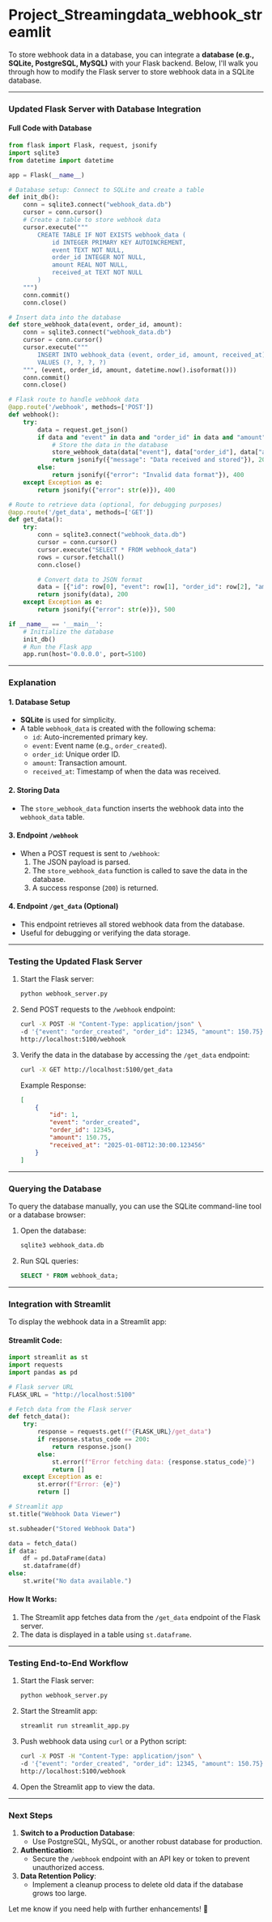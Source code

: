 # Project_Streamingdata_webhook_streamlit
To store webhook data in a database, you can integrate a **database (e.g., SQLite, PostgreSQL, MySQL)** with your Flask backend. Below, I'll walk you through how to modify the Flask server to store webhook data in a SQLite database.

---

### Updated Flask Server with Database Integration

#### Full Code with Database

```python
from flask import Flask, request, jsonify
import sqlite3
from datetime import datetime

app = Flask(__name__)

# Database setup: Connect to SQLite and create a table
def init_db():
    conn = sqlite3.connect("webhook_data.db")
    cursor = conn.cursor()
    # Create a table to store webhook data
    cursor.execute("""
        CREATE TABLE IF NOT EXISTS webhook_data (
            id INTEGER PRIMARY KEY AUTOINCREMENT,
            event TEXT NOT NULL,
            order_id INTEGER NOT NULL,
            amount REAL NOT NULL,
            received_at TEXT NOT NULL
        )
    """)
    conn.commit()
    conn.close()

# Insert data into the database
def store_webhook_data(event, order_id, amount):
    conn = sqlite3.connect("webhook_data.db")
    cursor = conn.cursor()
    cursor.execute("""
        INSERT INTO webhook_data (event, order_id, amount, received_at)
        VALUES (?, ?, ?, ?)
    """, (event, order_id, amount, datetime.now().isoformat()))
    conn.commit()
    conn.close()

# Flask route to handle webhook data
@app.route('/webhook', methods=['POST'])
def webhook():
    try:
        data = request.get_json()
        if data and "event" in data and "order_id" in data and "amount" in data:
            # Store the data in the database
            store_webhook_data(data["event"], data["order_id"], data["amount"])
            return jsonify({"message": "Data received and stored"}), 200
        else:
            return jsonify({"error": "Invalid data format"}), 400
    except Exception as e:
        return jsonify({"error": str(e)}), 400

# Route to retrieve data (optional, for debugging purposes)
@app.route('/get_data', methods=['GET'])
def get_data():
    try:
        conn = sqlite3.connect("webhook_data.db")
        cursor = conn.cursor()
        cursor.execute("SELECT * FROM webhook_data")
        rows = cursor.fetchall()
        conn.close()

        # Convert data to JSON format
        data = [{"id": row[0], "event": row[1], "order_id": row[2], "amount": row[3], "received_at": row[4]} for row in rows]
        return jsonify(data), 200
    except Exception as e:
        return jsonify({"error": str(e)}), 500

if __name__ == '__main__':
    # Initialize the database
    init_db()
    # Run the Flask app
    app.run(host='0.0.0.0', port=5100)
```

---

### Explanation

#### 1. Database Setup

- **SQLite** is used for simplicity.
- A table `webhook_data` is created with the following schema:
  - `id`: Auto-incremented primary key.
  - `event`: Event name (e.g., `order_created`).
  - `order_id`: Unique order ID.
  - `amount`: Transaction amount.
  - `received_at`: Timestamp of when the data was received.

#### 2. Storing Data

- The `store_webhook_data` function inserts the webhook data into the `webhook_data` table.

#### 3. Endpoint `/webhook`

- When a POST request is sent to `/webhook`:
  1. The JSON payload is parsed.
  2. The `store_webhook_data` function is called to save the data in the database.
  3. A success response (`200`) is returned.

#### 4. Endpoint `/get_data` (Optional)

- This endpoint retrieves all stored webhook data from the database.
- Useful for debugging or verifying the data storage.

---

### Testing the Updated Flask Server

1. Start the Flask server:
   ```bash
   python webhook_server.py
   ```

2. Send POST requests to the `/webhook` endpoint:
   ```bash
   curl -X POST -H "Content-Type: application/json" \
   -d '{"event": "order_created", "order_id": 12345, "amount": 150.75}' \
   http://localhost:5100/webhook
   ```

3. Verify the data in the database by accessing the `/get_data` endpoint:
   ```bash
   curl -X GET http://localhost:5100/get_data
   ```

   Example Response:
   ```json
   [
       {
           "id": 1,
           "event": "order_created",
           "order_id": 12345,
           "amount": 150.75,
           "received_at": "2025-01-08T12:30:00.123456"
       }
   ]
   ```

---

### Querying the Database

To query the database manually, you can use the SQLite command-line tool or a database browser:

1. Open the database:
   ```bash
   sqlite3 webhook_data.db
   ```

2. Run SQL queries:
   ```sql
   SELECT * FROM webhook_data;
   ```

---

### Integration with Streamlit

To display the webhook data in a Streamlit app:

#### Streamlit Code:
```python
import streamlit as st
import requests
import pandas as pd

# Flask server URL
FLASK_URL = "http://localhost:5100"

# Fetch data from the Flask server
def fetch_data():
    try:
        response = requests.get(f"{FLASK_URL}/get_data")
        if response.status_code == 200:
            return response.json()
        else:
            st.error(f"Error fetching data: {response.status_code}")
            return []
    except Exception as e:
        st.error(f"Error: {e}")
        return []

# Streamlit app
st.title("Webhook Data Viewer")

st.subheader("Stored Webhook Data")

data = fetch_data()
if data:
    df = pd.DataFrame(data)
    st.dataframe(df)
else:
    st.write("No data available.")
```

#### How It Works:
1. The Streamlit app fetches data from the `/get_data` endpoint of the Flask server.
2. The data is displayed in a table using `st.dataframe`.

---

### Testing End-to-End Workflow

1. Start the Flask server:
   ```bash
   python webhook_server.py
   ```

2. Start the Streamlit app:
   ```bash
   streamlit run streamlit_app.py
   ```

3. Push webhook data using `curl` or a Python script:
   ```bash
   curl -X POST -H "Content-Type: application/json" \
   -d '{"event": "order_created", "order_id": 12345, "amount": 150.75}' \
   http://localhost:5100/webhook
   ```

4. Open the Streamlit app to view the data.

---

### Next Steps

1. **Switch to a Production Database**:
   - Use PostgreSQL, MySQL, or another robust database for production.
2. **Authentication**:
   - Secure the `/webhook` endpoint with an API key or token to prevent unauthorized access.
3. **Data Retention Policy**:
   - Implement a cleanup process to delete old data if the database grows too large.

Let me know if you need help with further enhancements! 🚀
